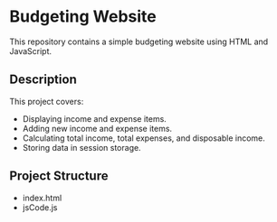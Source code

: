 # Budgeting Website

This repository contains a simple budgeting website using HTML and JavaScript.

## Description

This project covers:
- Displaying income and expense items.
- Adding new income and expense items.
- Calculating total income, total expenses, and disposable income.
- Storing data in session storage.

## Project Structure

- index.html
- jsCode.js
